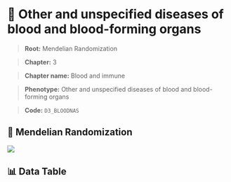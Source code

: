 # 🧪 Other and unspecified diseases of blood and blood-forming organs

> **Root:** Mendelian Randomization

> **Chapter:** 3  

> **Chapter name:** Blood and immune

> **Phenotype:** Other and unspecified diseases of blood and blood-forming organs  

> **Code:** `D3_BLOODNAS`

## 🧬 Mendelian Randomization  

<img src="/MR/Figures/Forward/D3_BLOODNAS.png"/>

## 📊 Data Table

<CsvTableMRF src="/MR/Data/Forward/D3_BLOODNAS.csv"/>
